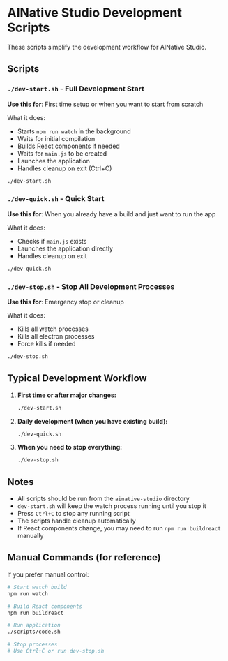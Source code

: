 # AINative Studio Development Scripts

These scripts simplify the development workflow for AINative Studio.

## Scripts

### `./dev-start.sh` - Full Development Start
**Use this for**: First time setup or when you want to start from scratch

What it does:
- Starts `npm run watch` in the background
- Waits for initial compilation
- Builds React components if needed
- Waits for `main.js` to be created
- Launches the application
- Handles cleanup on exit (Ctrl+C)

```bash
./dev-start.sh
```

### `./dev-quick.sh` - Quick Start
**Use this for**: When you already have a build and just want to run the app

What it does:
- Checks if `main.js` exists
- Launches the application directly
- Handles cleanup on exit

```bash
./dev-quick.sh
```

### `./dev-stop.sh` - Stop All Development Processes
**Use this for**: Emergency stop or cleanup

What it does:
- Kills all watch processes
- Kills all electron processes
- Force kills if needed

```bash
./dev-stop.sh
```

## Typical Development Workflow

1. **First time or after major changes:**
   ```bash
   ./dev-start.sh
   ```

2. **Daily development (when you have existing build):**
   ```bash
   ./dev-quick.sh
   ```

3. **When you need to stop everything:**
   ```bash
   ./dev-stop.sh
   ```

## Notes

- All scripts should be run from the `ainative-studio` directory
- `dev-start.sh` will keep the watch process running until you stop it
- Press `Ctrl+C` to stop any running script
- The scripts handle cleanup automatically
- If React components change, you may need to run `npm run buildreact` manually

## Manual Commands (for reference)

If you prefer manual control:

```bash
# Start watch build
npm run watch

# Build React components
npm run buildreact

# Run application
./scripts/code.sh

# Stop processes
# Use Ctrl+C or run dev-stop.sh
```